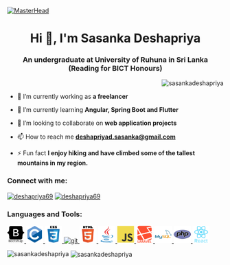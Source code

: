 [![MasterHead](https://d33wubrfki0l68.cloudfront.net/590398ae9a27fec27fdac9450c0738d409cc84ff/c6bb7/static/2b5773beca118974180168ada813ba7b/an-introduction-to-low-level-programming.jpg)](https://creditshub.tech)

<h1 align="center">Hi 👋, I'm Sasanka Deshapriya</h1>
<h3 align="center">An undergraduate at University of Ruhuna in Sri Lanka (Reading for BICT Honours)</h3>

<p align="right"> <img src="https://komarev.com/ghpvc/?username=sasankadeshapriya&label=Profile%20views&color=0e75b6&style=flat" alt="sasankadeshapriya" /> </p>

- 🔭 I’m currently working as **a freelancer**

- 🌱 I’m currently learning **Angular, Spring Boot and Flutter**

- 👯 I’m looking to collaborate on **web application projects**

- 📫 How to reach me **deshapriyad.sasanka@gmail.com**

- ⚡ Fun fact **I enjoy hiking and have climbed some of the tallest mountains in my region.**


<h3 align="left">Connect with me:</h3>
<p align="left">
<a href="https://twitter.com/deshapriya69" target="blank"><img align="center" src="https://raw.githubusercontent.com/rahuldkjain/github-profile-readme-generator/master/src/images/icons/Social/twitter.svg" alt="deshapriya69" height="30" width="40" /></a>
<a href="https://linkedin.com/in/dimuthu-deshapriya" target="blank"><img align="center" src="https://raw.githubusercontent.com/rahuldkjain/github-profile-readme-generator/master/src/images/icons/Social/linked-in-alt.svg" alt="deshapriya69" height="30" width="40" /></a>
</p>


<h3 align="left">Languages and Tools:</h3>
<p align="left"> <a href="https://getbootstrap.com" target="_blank" rel="noreferrer"> <img src="https://raw.githubusercontent.com/devicons/devicon/master/icons/bootstrap/bootstrap-plain-wordmark.svg" alt="bootstrap" width="40" height="40"/> </a> <a href="https://www.cprogramming.com/" target="_blank" rel="noreferrer"> <img src="https://raw.githubusercontent.com/devicons/devicon/master/icons/c/c-original.svg" alt="c" width="40" height="40"/> </a> <a href="https://www.w3schools.com/css/" target="_blank" rel="noreferrer"> <img src="https://raw.githubusercontent.com/devicons/devicon/master/icons/css3/css3-original-wordmark.svg" alt="css3" width="40" height="40"/> </a> <a href="https://git-scm.com/" target="_blank" rel="noreferrer"> <img src="https://www.vectorlogo.zone/logos/git-scm/git-scm-icon.svg" alt="git" width="40" height="40"/> </a> <a href="https://www.w3.org/html/" target="_blank" rel="noreferrer"> <img src="https://raw.githubusercontent.com/devicons/devicon/master/icons/html5/html5-original-wordmark.svg" alt="html5" width="40" height="40"/> </a> <a href="https://www.java.com" target="_blank" rel="noreferrer"> <img src="https://raw.githubusercontent.com/devicons/devicon/master/icons/java/java-original.svg" alt="java" width="40" height="40"/> </a> <a href="https://developer.mozilla.org/en-US/docs/Web/JavaScript" target="_blank" rel="noreferrer"> <img src="https://raw.githubusercontent.com/devicons/devicon/master/icons/javascript/javascript-original.svg" alt="javascript" width="40" height="40"/> </a> <a href="https://laravel.com/" target="_blank" rel="noreferrer"> <img src="https://raw.githubusercontent.com/devicons/devicon/master/icons/laravel/laravel-plain-wordmark.svg" alt="laravel" width="40" height="40"/> </a> <a href="https://www.mysql.com/" target="_blank" rel="noreferrer"> <img src="https://raw.githubusercontent.com/devicons/devicon/master/icons/mysql/mysql-original-wordmark.svg" alt="mysql" width="40" height="40"/> </a> <a href="https://www.php.net" target="_blank" rel="noreferrer"> <img src="https://raw.githubusercontent.com/devicons/devicon/master/icons/php/php-original.svg" alt="php" width="40" height="40"/> </a> <a href="https://reactjs.org/" target="_blank" rel="noreferrer"> <img src="https://raw.githubusercontent.com/devicons/devicon/master/icons/react/react-original-wordmark.svg" alt="react" width="40" height="40"/> </a> </p>

<p><img align="left" src="https://github-readme-stats.vercel.app/api/top-langs?username=sasankadeshapriya&show_icons=true&locale=en&layout=compact" alt="sasankadeshapriya" /></p>

<p>&nbsp;<img align="center" src="https://github-readme-stats.vercel.app/api?username=sasankadeshapriya&show_icons=true&locale=en" alt="sasankadeshapriya" /></p>

